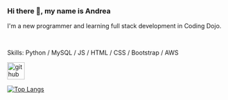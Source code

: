 ### Hi there 👋, my name is Andrea


I'm a new programmer and learning full stack development in Coding Dojo.

<br/>

Skills: Python / MySQL / JS / HTML / CSS / Bootstrap / AWS


[<img src='https://cdn.jsdelivr.net/npm/simple-icons@3.0.1/icons/github.svg' alt='github' height='40'>](https://github.com/andreachou)  

[![Top Langs](https://github-readme-stats.vercel.app/api/top-langs/?username=andreachou)](https://github.com/anuraghazra/github-readme-stats)

